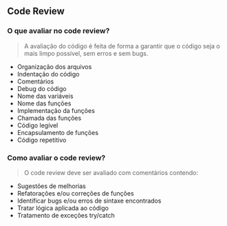 ## Code Review

### O que avaliar no code review?
> A avaliação do código é feita de forma a garantir que o código seja o mais limpo possível, sem erros e sem bugs.

- Organização dos arquivos
- Indentação do código
- Comentários
- Debug do código
- Nome das variáveis
- Nome das funções
- Implementação da funções
- Chamada das funções
- Código legível
- Encapsulamento de funções
- Código repetitivo

### Como avaliar o code review?
> O code review deve ser avaliado com comentários contendo: 
- Sugestões de melhorias
- Refatorações e/ou correções de funções
- Identificar bugs e/ou erros de sintaxe encontrados
- Tratar lógica aplicada ao código
- Tratamento de exceções try/catch